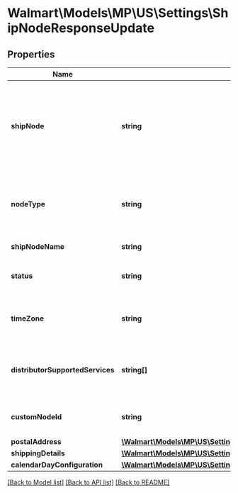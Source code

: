 # Walmart\Models\MP\US\Settings\ShipNodeResponseUpdate

## Properties

Name | Type | Description | Notes
------------ | ------------- | ------------- | -------------
**shipNode** | **string** | The fulfillment center or ship node Id which uniquely identifies each facility and is autogenerated during the creation of fulfillment center. Every time a facility is added, a new ship node id is generated. | [optional]
**nodeType** | **string** | Defines if the fulfillment center is virtual, seller owned or third party owned. Allowed values: PHYSICAL, VIRTUAL, 3PL. | [optional]
**shipNodeName** | **string** | Name of the fulfillment center. | [optional]
**status** | **string** | Status of fulfillment center. Allowed values: ACTIVE, INACTIVE.. | [optional]
**timeZone** | **string** | Time zone that the seller ships from.Allowed timezones are PST, EST, CST, MST. | [optional]
**distributorSupportedServices** | **string[]** | The services supported by the defined physical ship node . The allowed values: TWO_DAY_DELIVERY. | [optional]
**customNodeId** | **string** | Custom node identifier provided by seller. Allowed values are alphanumeric | String | [optional]
**postalAddress** | [**\Walmart\Models\MP\US\Settings\PostalAddress**](PostalAddress.md) |  | [optional]
**shippingDetails** | [**\Walmart\Models\MP\US\Settings\ShippingDetails[]**](ShippingDetails.md) | Shipping Details. | [optional]
**calendarDayConfiguration** | [**\Walmart\Models\MP\US\Settings\CalendarDayConfigurationResponse**](CalendarDayConfigurationResponse.md) |  | [optional]


[[Back to Model list]](./) [[Back to API list]](../../../../../README.md#supported-apis) [[Back to README]](../../../../../README.md)
